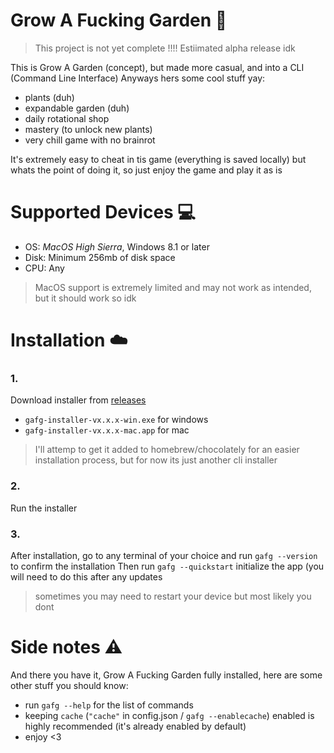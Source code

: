 # Grow A Fucking Garden 🌱
> This project is not yet complete !!!! Estiimated alpha release idk

This is Grow A Garden (concept), but made more casual, and into a CLI (Command Line Interface)
Anyways hers some cool stuff yay:
- plants (duh)
- expandable garden (duh)
- daily rotational shop
- mastery (to unlock new plants)
- very chill game with no brainrot

It's extremely easy to cheat in tis game (everything is saved locally) but whats the point of doing it, so just enjoy the game and play it as is

# Supported Devices 💻
- OS: *MacOS High Sierra*, Windows 8.1 or later
- Disk: Minimum 256mb of disk space
- CPU: Any

> MacOS support is extremely limited and may not work as intended, but it should work so idk

# Installation ☁️
### 1. 
Download installer from [releases](https://github.com/qkafae/grow-a-fucking-garden/releases)
- `gafg-installer-vx.x.x-win.exe` for windows
- `gafg-installer-vx.x.x-mac.app` for mac

> I'll attemp to get it added to homebrew/chocolately for an easier installation process, but for now its just another cli installer

### 2.
Run the installer

### 3.
After installation, go to any terminal of your choice and run `gafg --version` to confirm the installation
Then run `gafg --quickstart` initialize the app (you will need to do this after any updates
> sometimes you may need to restart your device but most likely you dont

# Side notes ⚠️
And there you have it, Grow A Fucking Garden fully installed, here are some other stuff you should know:
- run `gafg --help` for the list of commands
- keeping `cache` (`"cache"` in config.json / `gafg --enablecache`) enabled is highly recommended (it's already enabled by default)
- enjoy <3

